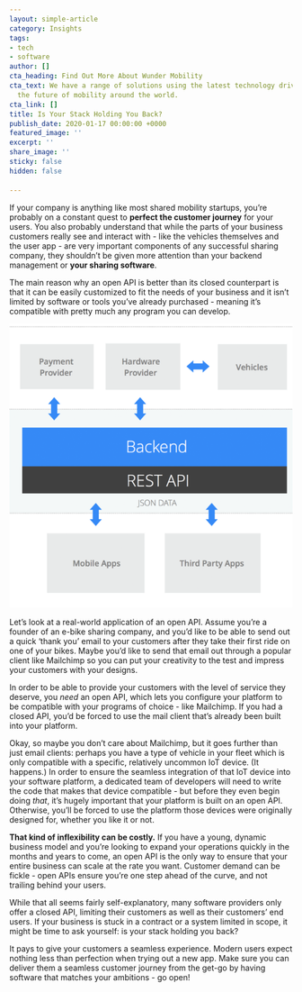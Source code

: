 ```yaml
---
layout: simple-article
category: Insights
tags:
- tech
- software
author: []
cta_heading: Find Out More About Wunder Mobility
cta_text: We have a range of solutions using the latest technology driving forward
  the future of mobility around the world.
cta_link: []
title: Is Your Stack Holding You Back?
publish_date: 2020-01-17 00:00:00 +0000
featured_image: ''
excerpt: ''
share_image: ''
sticky: false
hidden: false

---
```

If your company is anything like most shared mobility startups, you’re probably on a constant quest to **perfect the customer journey** for your users. You also probably understand that while the parts of your business customers really see and interact with - like the vehicles themselves and the user app - are very important components of any successful sharing company, they shouldn’t be given more attention than your backend management or **your sharing software**.

The main reason why an open API is better than its closed counterpart is that it can be easily customized to fit the needs of your business and it isn’t limited by software or tools you’ve already purchased - meaning it’s compatible with pretty much any program you can develop.

![](/uploads/2020/01/16/RestAPI.png)

Let’s look at a real-world application of an open API. Assume you’re a founder of an e-bike sharing company, and you’d like to be able to send out a quick ‘thank you’ email to your customers after they take their first ride on one of your bikes. Maybe you’d like to send that email out through a popular client like Mailchimp so you can put your creativity to the test and impress your customers with your designs. 

In order to be able to provide your customers with the level of service they deserve, you _need_ an open API, which lets you configure your platform to be compatible with your programs of choice - like Mailchimp. If you had a closed API, you’d be forced to use the mail client that’s already been built into your platform.

Okay, so maybe you don’t care about Mailchimp, but it goes further than just email clients: perhaps you have a type of vehicle in your fleet which is only compatible with a specific, relatively uncommon IoT device. (It happens.) In order to ensure the seamless integration of that IoT device into your software platform, a dedicated team of developers will need to write the code that makes that device compatible - but before they even begin doing _that_, it’s hugely important that your platform is built on an open API. Otherwise, you’ll be forced to use the platform those devices were originally designed for, whether you like it or not.

**That kind of inflexibility can be costly.** If you have a young, dynamic business model and you’re looking to expand your operations quickly in the months and years to come, an open API is the only way to ensure that your entire business can scale at the rate you want. Customer demand can be fickle - open APIs ensure you’re one step ahead of the curve, and not trailing behind your users.

While that all seems fairly self-explanatory, many software providers only offer a closed API, limiting their customers as well as their customers’ end users. If your business is stuck in a contract or a system limited in scope, it might be time to ask yourself: is your stack holding you back?

It pays to give your customers a seamless experience. Modern users expect nothing less than perfection when trying out a new app. Make sure you can deliver them a seamless customer journey from the get-go by having software that matches your ambitions - go open!